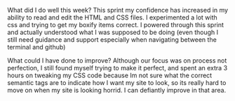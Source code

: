 What did I do well this week?
  This sprint my confidence has increased in my ability to read and edit the HTML and CSS files. I experimented a lot with css and trying to get my boxify items correct. I powered through this sprint and actually understood what I was supposed to be doing (even though I still need guidance and support especially when navigating between the terminal and github)

What could I have done to improve?
  Although our focus was on process not perfection, I still found myself trying to make it perfect, and spent an extra 3 hours on tweaking my CSS code because Im not sure what the correct semantic tags are to indicate how I want my site to look, so its really hard to move on when my site is looking horrid. I can defiantly improve in that area. 
